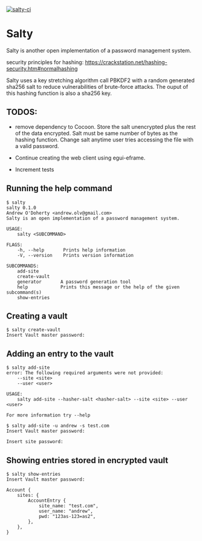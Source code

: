 [![salty-ci](https://github.com/andrw85/salty/actions/workflows/rust.yml/badge.svg)](https://github.com/andrw85/salty/actions/workflows/rust.yml)

# Salty
Salty is another open implementation of a password management system.

security principles for hashing: https://crackstation.net/hashing-security.htm#normalhashing

Salty uses a key stretching algorithm call PBKDF2 with a random generated sha256 salt to reduce vulnerabilities of brute-force attacks. The ouput of this hashing function is also a sha256 key.

## TODOS:

- remove dependency to Cocoon. Store the salt unencrypted plus the rest of the data encrypted. Salt must be same number of bytes as the hashing function. Change salt anytime user tries accessing the file with a valid password.

- Continue creating the web client using egui-eframe.

- Increment tests

## Running the help command

```
$ salty
salty 0.1.0
Andrew O'Doherty <andrew.olv@gmail.com>
Salty is an open implementation of a password management system.

USAGE:
    salty <SUBCOMMAND>

FLAGS:
    -h, --help       Prints help information
    -V, --version    Prints version information

SUBCOMMANDS:
    add-site
    create-vault
    generator       A password generation tool
    help            Prints this message or the help of the given subcommand(s)
    show-entries
```

## Creating a vault

```
$ salty create-vault
Insert Vault master password:

```

## Adding an entry to the vault
```
$ salty add-site
error: The following required arguments were not provided:
    --site <site>
    --user <user>

USAGE:
    salty add-site --hasher-salt <hasher-salt> --site <site> --user <user>

For more information try --help
```

```
$ salty add-site -u andrew -s test.com
Insert Vault master password:

Insert site password:

```

## Showing entries stored in encrypted vault

```
$ salty show-entries
Insert Vault master password:

Account {
    sites: {
        AccountEntry {
            site_name: "test.com",
            user_name: "andrew",
            pwd: "123as-123=as2",
        },
    },
}
```
